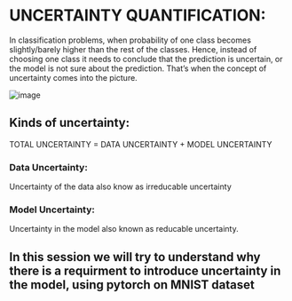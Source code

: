 # UNCERTAINTY QUANTIFICATION:
In classification problems, when probability of one class becomes slightly/barely higher than the rest of the classes. Hence, instead of choosing one class it needs to conclude that the prediction is uncertain, or the model is not sure about the prediction.
That’s when the concept of uncertainty comes into the picture.

![image](https://github.com/Stuti-G/Pytorch_sessions/assets/80666070/a658cc22-7514-4e7a-9837-9e4078ef9277)




## Kinds of uncertainty:
TOTAL UNCERTAINTY = DATA UNCERTAINTY + MODEL UNCERTAINTY
### Data Uncertainty:
Uncertainty of the data also know as irreducable uncertainty
### Model Uncertainty:
Uncertainty in the model also known as reducable uncertainty.

## In this session we will try to understand why there is a requirment to introduce uncertainty in the model, using pytorch on MNIST dataset
